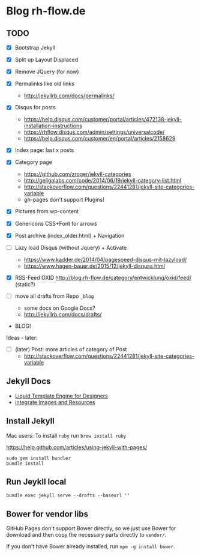 # Blog rh-flow.de


## TODO

- [x] Bootstrap Jekyll
- [x] Split up Layout Displaced
- [x] Remove JQuery (for now)
- [x] Permalinks like old links
  - http://jekyllrb.com/docs/permalinks/

- [x] Disqus for posts
  - https://help.disqus.com/customer/portal/articles/472138-jekyll-installation-instructions
  - https://rhflow.disqus.com/admin/settings/universalcode/
  - https://help.disqus.com/customer/en/portal/articles/2158629
- [x] Index page: last x posts

- [x] Category page
  - https://github.com/zroger/jekyll-categories
  - http://geligalabs.com/code/2014/06/19/jekyll-category-list.html
  - http://stackoverflow.com/questions/22441281/jekyll-site-categories-variable
  - gh-pages don't support Plugins!

- [x] Pictures from wp-content
- [x] Genericons CSS+Font for arrows

- [x] Post archive (index_older.html) + Navigation

- [ ] Lazy load Disqus (without Jquery) + Activate
  - https://www.kadder.de/2014/04/pagespeed-disqus-mit-lazyload/
  - https://www.hagen-bauer.de/2015/12/jekyll-disquss.html

- [x] RSS-Feed OXID http://blog.rh-flow.de/category/entwicklung/oxid/feed/ (static?)

- [ ] move all drafts from Repo `_blog`
  - some docs on Google Docs?
  - http://jekyllrb.com/docs/drafts/

- BLOG!

Ideas - later:

- [ ] (later) Post: more articles of category of Post
  - http://stackoverflow.com/questions/22441281/jekyll-site-categories-variable

## Jekyll Docs

- [Liquid Template Engine for Designers](https://github.com/Shopify/liquid/wiki/Liquid-for-Designers)
- [integrate Images and Resources](http://jekyllrb.com/docs/posts/#including-images-and-resources)

## Install Jekyll

Mac users: To install `ruby` run `brew install ruby`

https://help.github.com/articles/using-jekyll-with-pages/

```
sudo gem install bundler
bundle install
```

## Run Jeykll local

```
bundle exec jekyll serve --drafts --baseurl ''
```


## Bower for vendor libs

GitHub Pages don't support Bower directly, so we just use Bower for download and then copy the necessary parts directly to `vendor/`.

If you don't have Bower already installed, run `npm -g install bower`.
